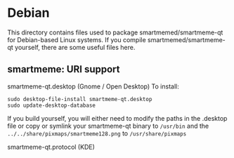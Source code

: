 
Debian
====================
This directory contains files used to package smartmemed/smartmeme-qt
for Debian-based Linux systems. If you compile smartmemed/smartmeme-qt yourself, there are some useful files here.

## smartmeme: URI support ##


smartmeme-qt.desktop  (Gnome / Open Desktop)
To install:

	sudo desktop-file-install smartmeme-qt.desktop
	sudo update-desktop-database

If you build yourself, you will either need to modify the paths in
the .desktop file or copy or symlink your smartmeme-qt binary to `/usr/bin`
and the `../../share/pixmaps/smartmeme128.png` to `/usr/share/pixmaps`

smartmeme-qt.protocol (KDE)

